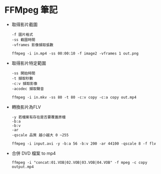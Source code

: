 # FFMpeg 筆記

- 取得影片截圖 

	```
	-f 圖片格式
	-ss 截圖時間
	-vframes 影像擷取張數

	ffmpeg -i in.mp4 -ss 00:00:10 -f image2 -vframes 1 out.png
	```


- 取得影片特定範圍

	```
	-ss 開始時間
	-t 擷取秒數
	-c:v 擷取影像
   -acodec 擷取聲音
	
	ffmpeg -i in.mkv -ss 80 -t 80 -c:v copy -c:a copy out.mp4
	```
- 轉換影片為FLV

	```
	-y 若檔案有存在是否要覆蓋原檔
	-b:a
	-b:v
	-ar 
	-qscale 品質 越小越大 0 ~255
	
	ffmpeg -i input.avi -y -b:a 56 -b:v 200 -ar 44100 -qscale 8 -f flv
	```
	
- 合併 DVD 檔案 to mp4
	```
	ffmpeg -i "concat:01.VOB|02.VOB|03.VOB|04.VOB" -f mpeg -c copy output.mp4
	```